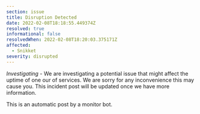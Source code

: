 ```yaml
---
section: issue
title: Disruption Detected
date: 2022-02-08T18:18:55.449374Z
resolved: true
informational: false
resolvedWhen: 2022-02-08T18:20:03.375171Z
affected:
  - Snikket
severity: disrupted
---
```

*Investigating* - We are investigating a potential issue that might affect the uptime of one our of services. We are sorry for any inconvenience this may cause you. This incident post will be updated once we have more information.

This is an automatic post by a monitor bot.
        